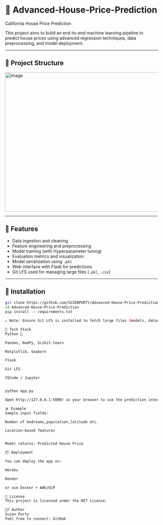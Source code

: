 # 🏡 Advanced-House-Price-Prediction
California House Price Prediction

This project aims to build an end-to-end machine learning pipeline to predict house prices using advanced regression techniques, data preprocessing, and model deployment.

---

## 📁 Project Structure

<img width="817" height="458" alt="image" src="https://github.com/user-attachments/assets/60324a50-4fe2-433f-a324-dc7fb10b84e9" />




---

## 🚀 Features

- Data ingestion and cleaning
- Feature engineering and preprocessing
- Model training (with Hyperparameter tuning)
- Evaluation metrics and visualization
- Model serialization using `.pkl`
- Web interface with Flask for predictions
- Git LFS used for managing large files (`.pkl`, `.csv`)

---

## 🔧 Installation

```bash
git clone https://github.com/SUJENPURTY/Advanced-House-Price-Prediction.git
cd Advanced-House-Price-Prediction
pip install -r requirements.txt

⚠️ Note: Ensure Git LFS is installed to fetch large files (models, datasets).

🧠 Tech Stack
Python 🐍

Pandas, NumPy, Scikit-learn

Matplotlib, Seaborn

Flask

Git LFS

VSCode / Jupyter


python app.py

Open http://127.0.0.1:5000/ in your browser to use the prediction interface.

📊 Example
Sample input fields:

Number of bedrooms,population,latitude etc.

Location-based features


Model returns: Predicted House Price

📦 Deployment

You can deploy the app on:

Heroku

Render

or use Docker + AWS/GCP

📜 License
This project is licensed under the MIT License.

🙋‍♂️ Author
Sujen Purty
Feel free to connect: GitHub
